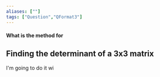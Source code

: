 ```yaml
---
aliases: [""]
tags: ["Question","QFormat3"]
---
```


#### What is the method for
## Finding the determinant of a 3x3 matrix

I'm going to do it wi
